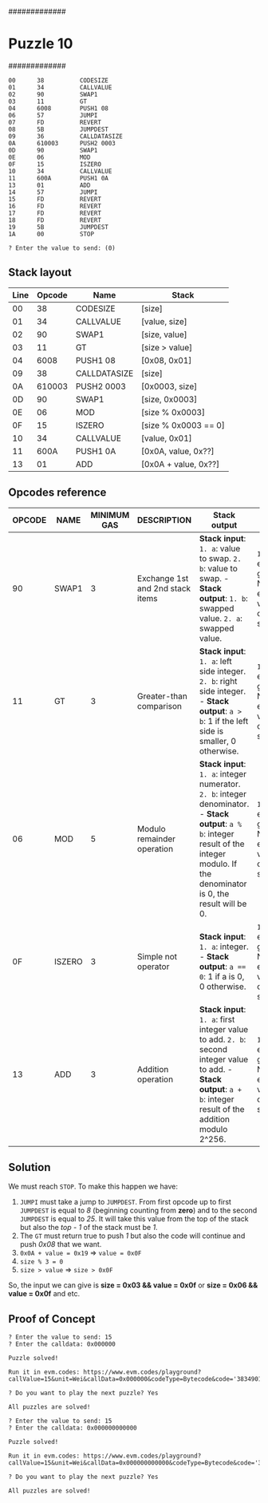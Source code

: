 #############
# Puzzle 10 #
#############

```
00      38          CODESIZE
01      34          CALLVALUE
02      90          SWAP1
03      11          GT
04      6008        PUSH1 08
06      57          JUMPI
07      FD          REVERT
08      5B          JUMPDEST
09      36          CALLDATASIZE
0A      610003      PUSH2 0003
0D      90          SWAP1
0E      06          MOD
0F      15          ISZERO
10      34          CALLVALUE
11      600A        PUSH1 0A
13      01          ADD
14      57          JUMPI
15      FD          REVERT
16      FD          REVERT
17      FD          REVERT
18      FD          REVERT
19      5B          JUMPDEST
1A      00          STOP

? Enter the value to send: (0) 

```

## Stack layout

| Line | Opcode | Name         | Stack                |
| ---- | ------ | ------------ | -------------------- |
| 00   | 38     | CODESIZE     | [size]               |
| 01   | 34     | CALLVALUE    | [value, size]        |
| 02   | 90     | SWAP1        | [size, value]        |
| 03   | 11     | GT           | [size > value]       |
| 04   | 6008   | PUSH1 08     | [0x08, 0x01]         |
| 09   | 38     | CALLDATASIZE | [size]               |
| 0A   | 610003 | PUSH2 0003   | [0x0003, size]       |
| 0D   | 90     | SWAP1        | [size, 0x0003]       |
| 0E   | 06     | MOD          | [size % 0x0003]      |
| 0F   | 15     | ISZERO       | [size % 0x0003 == 0] |
| 10   | 34     | CALLVALUE    | [value, 0x01]              |
| 11   | 600A   | PUSH1 0A     | [0x0A, value, 0x??]        |
| 13   | 01     | ADD          | [0x0A + value, 0x??]       |

## Opcodes reference 

| OPCODE | NAME   | MINIMUM GAS | DESCRIPTION                      | Stack output                                                                                                                                                                               | Error cases                                               |
| ------ | ------ | ----------- | -------------------------------- | ------------------------------------------------------------------------------------------------------------------------------------------------------------------------------------------ | --------------------------------------------------------- |
| 90     | SWAP1  | 3           | Exchange 1st and 2nd stack items | **Stack input**: `1. a`: value to swap. `2. b`: value to swap. - **Stack output**: `1. b`: swapped value. `2. a`: swapped value.                                                           | `1.` Not enough gas. `2.` Not enough values on the stack. |
| 11     | GT     | 3           | Greater-than comparison          | **Stack input**: `1. a`: left side integer. `2. b`: right side integer. - **Stack output**: `a > b`: 1 if the left side is smaller, 0 otherwise.                                           | `1.` Not enough gas. `2.` Not enough values on the stack. |
| 06     | MOD    | 5           | Modulo remainder operation       | **Stack input**: `1. a`: integer numerator. `2. b`: integer denominator. - **Stack output**: `a % b`: integer result of the integer modulo. If the denominator is 0, the result will be 0. | `1.` Not enough gas. `2.` Not enough values on the stack. |
| 0F     | ISZERO | 3           | Simple not operator              | **Stack input**: `1. a`: integer. - **Stack output**: `a == 0`: 1 if a is 0, 0 otherwise.                                                                                                  | `1.` Not enough gas. `2.` Not enough values on the stack. |
| 13     | ADD    | 3           | Addition operation               | **Stack input**: `1. a`: first integer value to add. `2. b`: second integer value to add. - **Stack output**: `a + b`: integer result of the addition modulo 2^256.                        | `1.` Not enough gas. `2.` Not enough values on the stack. |

## Solution

We must reach `STOP`. To make this happen we have:
1.  `JUMPI` must take a jump to `JUMPDEST`. From first opcode up to first `JUMPDEST` is equal to *8* (beginning counting from **zero**) and to the second `JUMPDEST` is equal to *25*. It will take this value from the top of the stack but also the *top - 1* of the stack must be *1*.
2.  The `GT` must return true to push *1* but also the code will continue and push *0x08* that we want.
3.  `0x0A + value = 0x19` => `value = 0x0F`
4.  `size % 3 = 0`
5.  `size > value` => `size > 0x0F`

So, the input we can give is **size = 0x03 && value = 0x0f** or **size = 0x06 && value = 0x0f** and etc.

## Proof of Concept

```
? Enter the value to send: 15
? Enter the calldata: 0x000000

Puzzle solved!

Run it in evm.codes: https://www.evm.codes/playground?callValue=15&unit=Wei&callData=0x000000&codeType=Bytecode&code='38349011600857FD5B3661000390061534600A0157FDFDFDFD5B00'_

? Do you want to play the next puzzle? Yes

All puzzles are solved!
```

```
? Enter the value to send: 15
? Enter the calldata: 0x000000000000

Puzzle solved!

Run it in evm.codes: https://www.evm.codes/playground?callValue=15&unit=Wei&callData=0x000000000000&codeType=Bytecode&code='38349011600857FD5B3661000390061534600A0157FDFDFDFD5B00'_

? Do you want to play the next puzzle? Yes

All puzzles are solved!
```